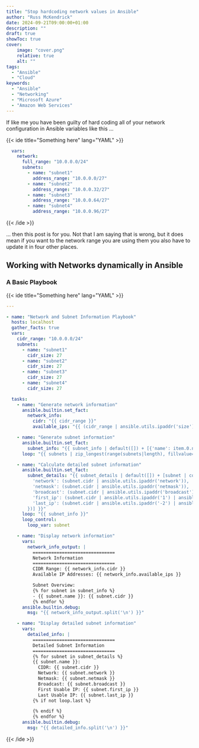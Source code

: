 ```yaml
---
title: "Stop hardcoding network values in Ansible"
author: "Russ McKendrick"
date: 2024-09-21T09:00:00+01:00
description: ""
draft: true
showToc: true
cover:
    image: "cover.png"
    relative: true
    alt: ""
tags:
  - "Ansible"
  - "Cloud"
keywords:
  - "Ansible"
  - "Networking"
  - "Microsoft Azure"
  - "Amazon Web Services"
---
```


If like me you have been guilty of hard coding all of your network configuration in Ansible variables like this ...

{{< ide title="Something here" lang="YAML" >}}
```yaml {linenos=true}
  vars:
    network:
      full_range: "10.0.0.0/24"
      subnets:
        - name: "subnet1"
          address_range: "10.0.0.0/27"
        - name: "subnet2"
          address_range: "10.0.0.32/27"
        - name: "subnet3"
          address_range: "10.0.0.64/27"
        - name: "subnet4"
          address_range: "10.0.0.96/27"
```
{{< /ide >}}<br>

... then this post is for you. Not that I am saying that is wrong, but it does mean if you want to the network range you are using them you also have to update it in four other places.

## Working with Networks dynamically in Ansible

### A Basic Playbook


{{< ide title="Something here" lang="YAML" >}}
```yaml {linenos=true}
---

- name: "Network and Subnet Information Playbook"
  hosts: localhost
  gather_facts: true
  vars:
    cidr_range: "10.0.0.0/24"
    subnets:
      - name: "subnet1"
        cidr_size: 27
      - name: "subnet2"
        cidr_size: 27
      - name: "subnet3"
        cidr_size: 27
      - name: "subnet4"
        cidr_size: 27

  tasks:
    - name: "Generate network information"
      ansible.builtin.set_fact:
        network_info:
          cidr: "{{ cidr_range }}"
          available_ips: "{{ (cidr_range | ansible.utils.ipaddr('size')) - 2 }}"

    - name: "Generate subnet information"
      ansible.builtin.set_fact:
        subnet_info: "{{ subnet_info | default([]) + [{'name': item.0.name, 'cidr': cidr_range | ansible.utils.ipsubnet(item.0.cidr_size, item.1)}] }}"
      loop: "{{ subnets | zip_longest(range(subnets|length), fillvalue='')|list }}"

    - name: "Calculate detailed subnet information"
      ansible.builtin.set_fact:
        subnet_details: "{{ subnet_details | default([]) + [subnet | combine({
          'network': (subnet.cidr | ansible.utils.ipaddr('network')),
          'netmask': (subnet.cidr | ansible.utils.ipaddr('netmask')),
          'broadcast': (subnet.cidr | ansible.utils.ipaddr('broadcast')),
          'first_ip': (subnet.cidr | ansible.utils.ipaddr('1') | ansible.utils.ipaddr('address')),
          'last_ip': (subnet.cidr | ansible.utils.ipaddr('-2') | ansible.utils.ipaddr('address'))
        })] }}"
      loop: "{{ subnet_info }}"
      loop_control:
        loop_var: subnet

    - name: "Display network information"
      vars:
        network_info_output: |
          ===============================
          Network Information
          ===============================
          CIDR Range: {{ network_info.cidr }}
          Available IP Addresses: {{ network_info.available_ips }}

          Subnet Overview:
          {% for subnet in subnet_info %}
          - {{ subnet.name }}: {{ subnet.cidr }}
          {% endfor %}
      ansible.builtin.debug:
        msg: "{{ network_info_output.split('\n') }}"

    - name: "Display detailed subnet information"
      vars:
        detailed_info: |
          ===============================
          Detailed Subnet Information
          ===============================
          {% for subnet in subnet_details %}
          {{ subnet.name }}:
            CIDR: {{ subnet.cidr }}
            Network: {{ subnet.network }}
            Netmask: {{ subnet.netmask }}
            Broadcast: {{ subnet.broadcast }}
            First Usable IP: {{ subnet.first_ip }}
            Last Usable IP: {{ subnet.last_ip }}
          {% if not loop.last %}

          {% endif %}
          {% endfor %}
      ansible.builtin.debug:
        msg: "{{ detailed_info.split('\n') }}"
```
{{< /ide >}}
